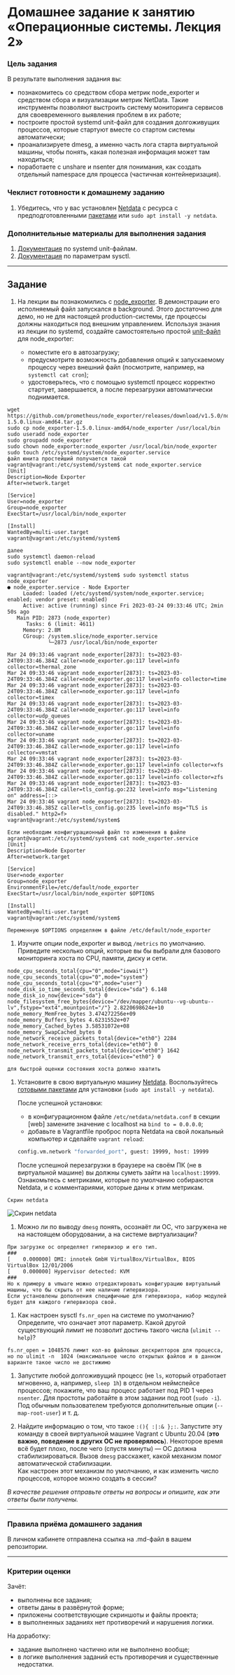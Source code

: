 # Домашнее задание к занятию «Операционные системы. Лекция 2»

### Цель задания

В результате выполнения задания вы:

* познакомитесь со средством сбора метрик node_exporter и средством сбора и визуализации метрик NetData. Такие инструменты позволяют выстроить систему мониторинга сервисов для своевременного выявления проблем в их работе;
* построите простой systemd unit-файл для создания долгоживущих процессов, которые стартуют вместе со стартом системы автоматически;
* проанализируете dmesg, а именно часть лога старта виртуальной машины, чтобы понять, какая полезная информация может там находиться;
* поработаете с unshare и nsenter для понимания, как создать отдельный namespace для процесса (частичная контейнеризация).

### Чеклист готовности к домашнему заданию

1. Убедитесь, что у вас установлен [Netdata](https://github.com/netdata/netdata) c ресурса с предподготовленными [пакетами](https://packagecloud.io/netdata/netdata/install) или `sudo apt install -y netdata`.


### Дополнительные материалы для выполнения задания

1. [Документация](https://www.freedesktop.org/software/systemd/man/systemd.service.html) по systemd unit-файлам.
2. [Документация](https://www.kernel.org/doc/Documentation/sysctl/) по параметрам sysctl.

------

## Задание

1. На лекции вы познакомились с [node_exporter](https://github.com/prometheus/node_exporter/releases). В демонстрации его исполняемый файл запускался в background. Этого достаточно для демо, но не для настоящей production-системы, где процессы должны находиться под внешним управлением. Используя знания из лекции по systemd, создайте самостоятельно простой [unit-файл](https://www.freedesktop.org/software/systemd/man/systemd.service.html) для node_exporter:

    * поместите его в автозагрузку;
    * предусмотрите возможность добавления опций к запускаемому процессу через внешний файл (посмотрите, например, на `systemctl cat cron`);
    * удостоверьтесь, что с помощью systemctl процесс корректно стартует, завершается, а после перезагрузки автоматически поднимается.
```
wget https://github.com/prometheus/node_exporter/releases/download/v1.5.0/node_exporter-1.5.0.linux-amd64.tar.gz
sudo cp node_exporter-1.5.0.linux-amd64/node_exporter /usr/local/bin
sudo useradd node_exporter
sudo groupadd node_exporter
sudo chown node_exporter:node_exporter /usr/local/bin/node_exporter
sudo touch /etc/systemd/system/node_exporter.service
файл юнита простейший получается такой
vagrant@vagrant:/etc/systemd/system$ cat node_exporter.service
[Unit]
Description=Node Exporter
After=network.target

[Service]
User=node_exporter
Group=node_exporter
ExecStart=/usr/local/bin/node_exporter  

[Install]
WantedBy=multi-user.target
vagrant@vagrant:/etc/systemd/system$ 

далее
sudo systemctl daemon-reload
sudo systemctl enable --now node_exporter

vagrant@vagrant:/etc/systemd/system$ sudo systemctl status node_exporter
● node_exporter.service - Node Exporter
     Loaded: loaded (/etc/systemd/system/node_exporter.service; enabled; vendor preset: enabled)
     Active: active (running) since Fri 2023-03-24 09:33:46 UTC; 2min 50s ago
   Main PID: 2873 (node_exporter)
      Tasks: 6 (limit: 4611)
     Memory: 2.8M
     CGroup: /system.slice/node_exporter.service
             └─2873 /usr/local/bin/node_exporter

Mar 24 09:33:46 vagrant node_exporter[2873]: ts=2023-03-24T09:33:46.384Z caller=node_exporter.go:117 level=info collector=thermal_zone
Mar 24 09:33:46 vagrant node_exporter[2873]: ts=2023-03-24T09:33:46.384Z caller=node_exporter.go:117 level=info collector=time
Mar 24 09:33:46 vagrant node_exporter[2873]: ts=2023-03-24T09:33:46.384Z caller=node_exporter.go:117 level=info collector=timex
Mar 24 09:33:46 vagrant node_exporter[2873]: ts=2023-03-24T09:33:46.384Z caller=node_exporter.go:117 level=info collector=udp_queues
Mar 24 09:33:46 vagrant node_exporter[2873]: ts=2023-03-24T09:33:46.384Z caller=node_exporter.go:117 level=info collector=uname
Mar 24 09:33:46 vagrant node_exporter[2873]: ts=2023-03-24T09:33:46.384Z caller=node_exporter.go:117 level=info collector=vmstat
Mar 24 09:33:46 vagrant node_exporter[2873]: ts=2023-03-24T09:33:46.384Z caller=node_exporter.go:117 level=info collector=xfs
Mar 24 09:33:46 vagrant node_exporter[2873]: ts=2023-03-24T09:33:46.384Z caller=node_exporter.go:117 level=info collector=zfs
Mar 24 09:33:46 vagrant node_exporter[2873]: ts=2023-03-24T09:33:46.384Z caller=tls_config.go:232 level=info msg="Listening on" address=[::>
Mar 24 09:33:46 vagrant node_exporter[2873]: ts=2023-03-24T09:33:46.385Z caller=tls_config.go:235 level=info msg="TLS is disabled." http2=f>
vagrant@vagrant:/etc/systemd/system$ 

Если необходим конфигурационный файл то изменения в файле 
agrant@vagrant:/etc/systemd/system$ cat node_exporter.service
[Unit]
Description=Node Exporter
After=network.target

[Service]
User=node_exporter
Group=node_exporter
EnvironmentFile=/etc/default/node_exporter
ExecStart=/usr/local/bin/node_exporter $OPTIONS 

[Install]
WantedBy=multi-user.target
vagrant@vagrant:/etc/systemd/system$ 

Переменную $OPTIONS определяем в файле /etc/default/node_exporter
```




1. Изучите опции node_exporter и вывод `/metrics` по умолчанию. Приведите несколько опций, которые вы бы выбрали для базового мониторинга хоста по CPU, памяти, диску и сети.

```
node_cpu_seconds_total{cpu="0",mode="iowait"} 
node_cpu_seconds_total{cpu="0",mode="system"} 
node_cpu_seconds_total{cpu="0",mode="user"} 
node_disk_io_time_seconds_total{device="sda"} 6.148
node_disk_io_now{device="sda"} 0
node_filesystem_free_bytes{device="/dev/mapper/ubuntu--vg-ubuntu--lv",fstype="ext4",mountpoint="/"} 2.8220698624e+10
node_memory_MemFree_bytes 3.474272256e+09
node_memory_Buffers_bytes 4.6231552e+07
node_memory_Cached_bytes 3.58531072e+08
node_memory_SwapCached_bytes 0
node_network_receive_packets_total{device="eth0"} 2284
node_network_receive_errs_total{device="eth0"} 0
node_network_transmit_packets_total{device="eth0"} 1642
node_network_transmit_errs_total{device="eth0"} 0

для быстрой оценки состояния хоста должно хватить
```




1. Установите в свою виртуальную машину [Netdata](https://github.com/netdata/netdata). Воспользуйтесь [готовыми пакетами](https://packagecloud.io/netdata/netdata/install) для установки (`sudo apt install -y netdata`). 
   
   После успешной установки:
   
    * в конфигурационном файле `/etc/netdata/netdata.conf` в секции [web] замените значение с localhost на `bind to = 0.0.0.0`;
    * добавьте в Vagrantfile проброс порта Netdata на свой локальный компьютер и сделайте `vagrant reload`:

    ```bash
    config.vm.network "forwarded_port", guest: 19999, host: 19999
    ```

    После успешной перезагрузки в браузере на своём ПК (не в виртуальной машине) вы должны суметь зайти на `localhost:19999`. Ознакомьтесь с метриками, которые по умолчанию собираются Netdata, и с комментариями, которые даны к этим метрикам.
```
Скрин netdata
```
![Скрин netdata](https://github.com/yahanext/hw4/blob/main/scr.png)

1. Можно ли по выводу `dmesg` понять, осознаёт ли ОС, что загружена не на настоящем оборудовании, а на системе виртуализации?
```
При загрузке ос определяет гипервизор и его тип.
###
[    0.000000] DMI: innotek GmbH VirtualBox/VirtualBox, BIOS VirtualBox 12/01/2006
[    0.000000] Hypervisor detected: KVM
###
Но к примеру в vmware можно отредактировать конфигурацию виртуальный машины, что бы скрыть от нее наличие гипервизора.
Если установлены дополнения специфичные для гипервизора, набор модулей будет для каждого гипервизора свой.
```

1. Как настроен sysctl `fs.nr_open` на системе по умолчанию? Определите, что означает этот параметр. Какой другой существующий лимит не позволит достичь такого числа (`ulimit --help`)?
```
fs.nr_open = 1048576 лимит кол-во файловых дескрипторов для процесса,
но по ulimit -n  1024 (максимальное число открытых файлов и в данном варианте такое число не достижимо
```
1. Запустите любой долгоживущий процесс (не `ls`, который отработает мгновенно, а, например, `sleep 1h`) в отдельном неймспейсе процессов; покажите, что ваш процесс работает под PID 1 через `nsenter`. Для простоты работайте в этом задании под root (`sudo -i`). Под обычным пользователем требуются дополнительные опции (`--map-root-user`) и т. д.

1. Найдите информацию о том, что такое `:(){ :|:& };:`. Запустите эту команду в своей виртуальной машине Vagrant с Ubuntu 20.04 (**это важно, поведение в других ОС не проверялось**). Некоторое время всё будет плохо, после чего (спустя минуты) — ОС должна стабилизироваться. Вызов `dmesg` расскажет, какой механизм помог автоматической стабилизации.  
Как настроен этот механизм по умолчанию, и как изменить число процессов, которое можно создать в сессии?

*В качестве решения отправьте ответы на вопросы и опишите, как эти ответы были получены.*

----

### Правила приёма домашнего задания

В личном кабинете отправлена ссылка на .md-файл в вашем репозитории.

-----

### Критерии оценки

Зачёт:

* выполнены все задания;
* ответы даны в развёрнутой форме;
* приложены соответствующие скриншоты и файлы проекта;
* в выполненных заданиях нет противоречий и нарушения логики.

На доработку:

* задание выполнено частично или не выполнено вообще;
* в логике выполнения заданий есть противоречия и существенные недостатки. 
